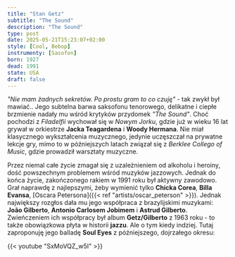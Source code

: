 ```yaml
---
title: "Stan Getz"
subtitle: "The Sound"
description: "The Sound"
type: post
date: 2025-05-21T15:23:07+02:00
style: [Cool, Bebop] 
instrumenty: [Sasofon]
born: 1927
dead: 1991
state: USA
draft: false
---
```

*"Nie mam żadnych sekretów. Po prostu gram to co czuję"* - tak zwykł był mawiać.. Jego subtelna barwa saksofonu tenorowego, delikatne i ciepłe
brzmienie nadały mu wśród krytyków przydomek *"The Sound"*. Choć pochodzi z *Filadelfii* wychował się w *Nowym Jorku*, gdzie już w wieku 16 lat
grywał w orkiestrze __Jacka Teagardena__ i __Woody Hermana__. Nie miał klasycznego wykształcenia muzycznego, jedynie uczęszczał na prywatne lekcje gry,
mimo to w późniejszych latach związał się z *Berklee Collego of Music*, gdzie prowadził warsztaty muzyczne.

Przez niemal całe życie zmagał się z uzależnieniem od alkoholu i heroiny, dość powszechnym problemem wśród muzyków jazzowych. Jednak do końca
życie, zakończonego rakiem w 1991 roku był aktywny zawodowo. Grał naprawdę z najlepszymi, żeby wymienić tylko __Chicka Corea__, __Billa Evansa__, 
[Oscara Petersona]({{< ref "artists/oscar_peterson" >}}). Jednak największy rozgłos dała mu jego współpraca z brazylijskimi muzykami:
__João Gilberto__, __Antonio Carlosem Jobimem__ i __Astrud Gilberto__. Zwieńczeniem ich współpracy był album __Getz/Gilberto__ z 1963 roku - to
także obowiązkowa płyta w historii __jazzu__. Ale o tym kiedy indziej. Tutaj zaproponuję jego balladę __Soul Eyes__ z późniejszego, dojrzałego
okresu:

{{< youtube "SxMoVQZ_w5I" >}}
